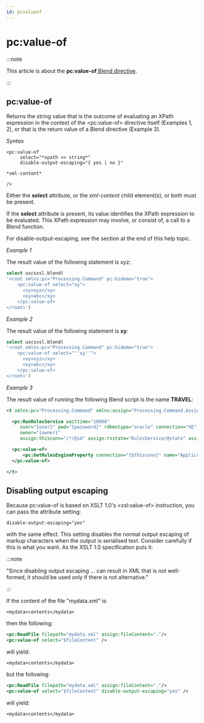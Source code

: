 ```yaml
---
id: pcvalueof
---
```


# pc:value-of




:::note

This article is about the **pc:value-of**[ Blend directive](/docs/Repositories/Blend_directives).

:::

## **pc:value-of**

Returns the string value that is the outcome of evaluating an XPath expression in the context of the \<pc:value-of> directive itself (Examples 1, 2), or that is the return value of a Blend directive (Example 3).

*Syntax*

```
<pc:value-of  
     select="*xpath >> string*"
     disable-output-escaping="{ yes | no }"

*xml-content*

/>
```

Either the **select** attribute, or the *xml-content* child element(s), or both must be present.

If the **select** attribute is present, its value identifies the XPath expression to be evaluated. This XPath expression may involve, or consist of, a call to a Blend function.

For disable-output-escaping, see the section at the end of this help topic.

*Example 1*

The result value of the following statement is xyz:

```sql
select uscsxsl.blend(
'<root xmlns:pc="Processing.Command" pc:hideme="true">
    <pc:value-of select="xy">
      <xy>xyz</xy>
      <xy>abc</xy>
    </pc:value-of>
</root>')
```

*Example 2*

The result value of the following statement is **xy**:

```sql
select uscsxsl.blend(
'<root xmlns:pc="Processing.Command" pc:hideme="true">
    <pc:value-of select="''xy''">
      <xy>xyz</xy>
      <xy>abc</xy>
    </pc:value-of>
</root>')
```

*Example 3*

The result value of running the following Blend script is the name **TRAVEL**:

```xml
<t xmlns:pc="Processing.Command" xmlns:assign="Processing.Command.Assign">

  <pc:RunRulesService waittime="10000"
     user="{user}" pwd="{password}" rdbmstype="oracle" connection="XE" application="TRAVEL"
     owner="{owner}"
     assign:thisconn="/*/@id" assign:rsstate="RulesService/@state" assign:logurl="RulesService/@logurl" assign:hint="RulesService/@error-hint" />

  <pc:value-of>
      <pc:GetRulesEngineProperty connection="{$thisconn}" name="Application"/>
  </pc:value-of>

</t>
```

## Disabling output escaping

Because pc:value-of is based on XSLT 1.0's \<xsl:value-of> instruction, you can pass the attribute setting:

```
disable-output-escaping="yes"
```

with the same effect. This setting disables the normal output escaping of markup characters when the output is serialised text. Consider carefully if this is what you want. As the XSLT 1.0 specification puts it:


:::note

"Since disabling output escaping ... can result in XML that is not well-formed, it should be used only if there is not alternative."

:::

If the content of the file "mydata.xml" is:

```
<mydata>contents</mydata>
```

then the following:

```xml
<pc:ReadFile filepath="mydata.xml" assign:fileContent="."/>
<pc:value-of select="$fileContent" />
```

will yield:

```
<mydata>contents</mydata>
```

but the following:

```xml
<pc:ReadFile filepath="mydata.xml" assign:fileContent="."/>
<pc:value-of select="$fileContent" disable-output-escaping="yes" />
```

will yield:

```
<mydata>contents</mydata>
```

 